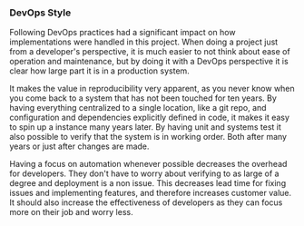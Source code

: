 ### DevOps Style

<!--- Reflect on and describe the 'devops' style of your work. What did you do differently to previous development projects, and how did it work? --->

Following DevOps practices had a significant impact on how implementations were handled in this project. When doing a project just from a developer's perspective, it is much easier to not think about ease of operation and maintenance, but by doing it with a DevOps perspective it is clear how large part it is in a production system. 

It makes the value in reproducibility very apparent, as you never know when you come back to a system that has not been touched for ten years. By having everything centralized to a single location, like a git repo, and configuration and dependencies explicitly defined in code, it makes it easy to spin up a instance many years later. 
By having unit and systems test it also possible to verify that the system is in working order. Both after many years or just after changes are made. 

Having a focus on automation whenever possible decreases the overhead for developers. They don't have to worry about verifying to as large of a degree and deployment is a non issue. This decreases lead time for fixing issues and implementing features, and therefore increases customer value. It should also increase the effectiveness of developers as they can focus more on their job and worry less.